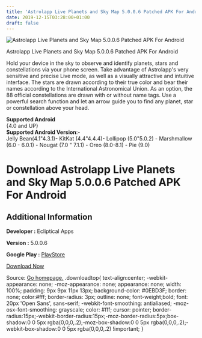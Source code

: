 ```yaml
---
title: 'Astrolapp Live Planets and Sky Map 5.0.0.6 Patched APK For Android'
date: 2019-12-15T03:28:00+01:00
draft: false
---
```


![Astrolapp Live Planets and Sky Map 5.0.0.6 Patched APK For Android](https://i0.wp.com/apkhome.net/wp-content/uploads/2019/12/Astrolapp-Live-Planets-and-Sky-Map-5.0.0.6-Patched.png "Astrolapp Live Planets and Sky Map 5.0.0.6 Patched APK For Android")

  

Astrolapp Live Planets and Sky Map 5.0.0.6 Patched APK For Android

Hold your device in the sky to observe and identify planets, stars and constellations via your phone screen. Take advantage of Astrolapp's very sensitive and precise Live mode, as well as a visually attractive and intuitive interface. The stars are drawn according to their true color and bear their names according to the International Astronomical Union. As an option, the 88 official constellations are drawn with or without name tags. Use a powerful search function and let an arrow guide you to find any planet, star or constellation above your head.

**Supported Android**  
{4.0 and UP}  
**Supported Android Version**:-  
Jelly Bean(4.1"4.3.1)- KitKat (4.4"4.4.4)- Lollipop (5.0"5.0.2) - Marshmallow (6.0 - 6.0.1) - Nougat (7.0 " 7.1.1) - Oreo (8.0-8.1) - Pie (9.0)

Download Astrolapp Live Planets and Sky Map 5.0.0.6 Patched APK For Android
===========================================================================

Additional Information
----------------------

**Developer :** Ecliptical Apps

**Version :** 5.0.0.6

**Google Play :** [PlayStore](https://play.google.com/store/apps/details?id=com.mkreidl.astrolapp)

  

[Download Now](https://store4app.co/post/astrolapp-live-planets-and-sky-map-5-0-0-6-patched-apk-for-android_1576345060)

  
Source: [Go homepage.](https://store4app.co/post/astrolapp-live-planets-and-sky-map-5-0-0-6-patched-apk-for-android_1576345060) .downloadtop{ text-align:center; -webkit-appearance: none; -moz-appearance: none; appearance: none; width: 100%; padding: 9px 9px 11px 13px; background-color: #0EBD3F; border: none; color:#fff; border-radius: 3px; outline: none; font-weight;bold; font: 20px 'Open Sans', sans-serif; -webkit-font-smoothing: antialiased; -moz-osx-font-smoothing: grayscale; color: #fff; cursor: pointer; border-radius:15px;-webkit-border-radius:15px;-moz-border-radius:5px;box-shadow:0 0 5px rgba(0,0,0,.2);-moz-box-shadow:0 0 5px rgba(0,0,0,.2);-webkit-box-shadow:0 0 5px rgba(0,0,0,.2) !important; }